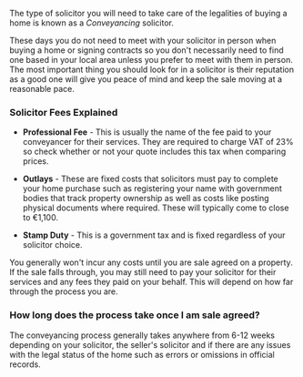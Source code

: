 The type of solicitor you will need to take care of the legalities of buying a home is known as a *Conveyancing* solicitor. 
 
These days you do not need to meet with your solicitor in person when buying a home or signing contracts so you don't necessarily need to find one based in your local area unless you prefer to meet with them in person. The most important thing you should look for in a solicitor is their reputation as a good one will give you peace of mind and keep the sale moving at a reasonable pace.

### Solicitor Fees Explained

* **Professional Fee** - This is usually the name of the 
 fee paid to your conveyancer for their services. They are required to charge VAT of 23% so check whether or not your quote includes this tax when comparing prices.
 
* **Outlays** - These are fixed costs that solicitors must pay to complete your home purchase such as registering your name with government bodies that track property ownership as well as costs like posting physical documents where required. These will typically come to close to €1,100.

* **Stamp Duty** - This is a government tax and is fixed regardless of your solicitor choice. 

You generally won't incur any costs until you are sale agreed on a property.
 If the sale falls through, you may still need to pay your solicitor for their services and any fees they paid on your behalf. 
 This will depend on how far through the process you are.
 

### How long does the process take once I am sale agreed?

The conveyancing process generally takes anywhere from 6-12 weeks depending on your solicitor, the seller's solicitor and if there are any issues with the legal status of the home such as errors or omissions in official records. 

 